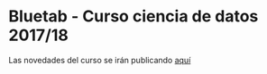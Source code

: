 # Bluetab - Curso ciencia de datos 2017/18

Las novedades del curso se irán publicando [aquí](https://koldLight.github.io/bluetab-data-science-2017/)
